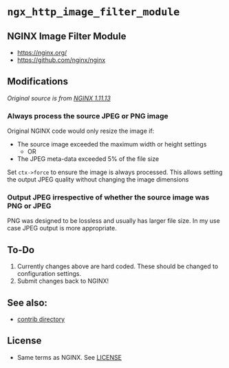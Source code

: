 # `ngx_http_image_filter_module`



## NGINX Image Filter Module

  * <https://nginx.org/>
  * <https://github.com/nginx/nginx>

## Modifications

_Original source is from [NGINX 1.11.13](https://raw.githubusercontent.com/nginx/nginx/release-1.11.13/src/http/modules/ngx_http_image_filter_module.c)_

### Always process the source JPEG or PNG image

Original NGINX code would only resize the image if:

  * The source image exceeded the maximum width or height settings
    * OR
  * The JPEG meta-data exceeded 5% of the file size

Set `ctx->force` to ensure the image is always processed. This allows setting the output JPEG quality without changing the image dimensions

### Output JPEG irrespective of whether the source image was PNG or JPEG

PNG was designed to be lossless and usually has larger file size. In my use case JPEG output is more appropriate.

## To-Do

  1. Currently changes above are hard coded. These should be changed to configuration settings.
  2. Submit changes back to NGINX!

## See also:

  * [contrib directory](./contrib/README.md)

## License

  * Same terms as NGINX. See [LICENSE](./docs/text/LICENSE)
  
